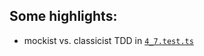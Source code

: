 ## Some highlights:

- mockist vs. classicist TDD in [`4_7.test.ts`](./4_trees_graphs/4_7.test.ts#L171)

